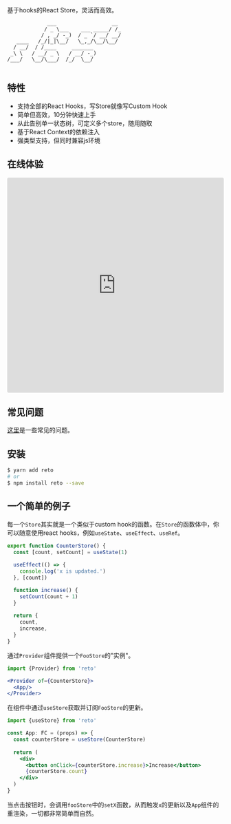 基于hooks的React Store，灵活而高效。

```
             ___                  __ 
            / _ \___    ___ _____/ /_
           / , _/ -_)  / _ `/ __/ __/
   ____   /_/|_|\__/   \_,_/\__/\__/ 
  / __/  / /____     _______         
 _\ \   / __/ _ \   / __/ -_)        
/___/   \__/\___/  /_/  \__/         
                                     
```


## 特性

- 支持全部的React Hooks，写Store就像写Custom Hook
- 简单但高效，10分钟快速上手
- 从此告别单一状态树，可定义多个store，随用随取
- 基于React Context的依赖注入
- 强类型支持，但同时兼容js环境

## 在线体验

<iframe src="https://codesandbox.io/embed/github/awmleer/reto-demo/tree/master/?fontsize=14&codemirror=1&view=split" title="react" allow="geolocation; microphone; camera; midi; vr; accelerometer; gyroscope; payment; ambient-light-sensor; encrypted-media; usb" style="width:100%; height:500px; border:0; border-radius: 4px; overflow:hidden;" sandbox="allow-modals allow-forms allow-popups allow-scripts allow-same-origin"></iframe>

## 常见问题

[这里](https://)是一些常见的问题。

## 安装

```bash
$ yarn add reto
# or
$ npm install reto --save
```

## 一个简单的例子

每一个`Store`其实就是一个类似于custom hook的函数。在`Store`的函数体中，你可以随意使用react hooks，例如`useState`、`useEffect`、`useRef`。

```jsx
export function CounterStore() {
  const [count, setCount] = useState(1)
  
  useEffect(() => {
    console.log('x is updated.')
  }, [count])

  function increase() {
    setCount(count + 1)
  }
  
  return {
    count,
    increase,
  }
}
```

通过`Provider`组件提供一个`FooStore`的"实例"。

```jsx
import {Provider} from 'reto'

<Provider of={CounterStore}>
  <App/>
</Provider>
```

在组件中通过`useStore`获取并订阅`FooStore`的更新。

```jsx
import {useStore} from 'reto'

const App: FC = (props) => {
  const counterStore = useStore(CounterStore)
  
  return (
    <div>
      <button onClick={counterStore.increase}>Increase</button>
      {counterStore.count}
    </div>
  )
}
```

当点击按钮时，会调用`fooStore`中的`setX`函数，从而触发`x`的更新以及`App`组件的重渲染，一切都非常简单而自然。
